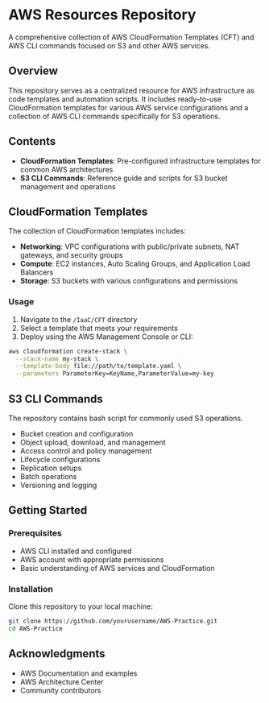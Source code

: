 # AWS Resources Repository

A comprehensive collection of AWS CloudFormation Templates (CFT) and AWS CLI commands focused on S3 and other AWS services.

## Overview

This repository serves as a centralized resource for AWS infrastructure as code templates and automation scripts. It includes ready-to-use CloudFormation templates for various AWS service configurations and a collection of AWS CLI commands specifically for S3 operations.

## Contents

- **CloudFormation Templates**: Pre-configured infrastructure templates for common AWS architectures
- **S3 CLI Commands**: Reference guide and scripts for S3 bucket management and operations

## CloudFormation Templates

The collection of CloudFormation templates includes:

- **Networking**: VPC configurations with public/private subnets, NAT gateways, and security groups
- **Compute**: EC2 instances, Auto Scaling Groups, and Application Load Balancers
- **Storage**: S3 buckets with various configurations and permissions

### Usage

1. Navigate to the `/IaaC/CFT` directory
2. Select a template that meets your requirements
3. Deploy using the AWS Management Console or CLI:

```bash
aws cloudformation create-stack \
  --stack-name my-stack \
  --template-body file://path/to/template.yaml \
  --parameters ParameterKey=KeyName,ParameterValue=my-key
```

## S3 CLI Commands

The repository contains bash script for commonly used S3 operations.

- Bucket creation and configuration
- Object upload, download, and management
- Access control and policy management
- Lifecycle configurations
- Replication setups
- Batch operations
- Versioning and logging


## Getting Started

### Prerequisites

- AWS CLI installed and configured
- AWS account with appropriate permissions
- Basic understanding of AWS services and CloudFormation

### Installation

Clone this repository to your local machine:

```bash
git clone https://github.com/yourusername/AWS-Practice.git
cd AWS-Practice
```

## Acknowledgments

- AWS Documentation and examples
- AWS Architecture Center
- Community contributors

